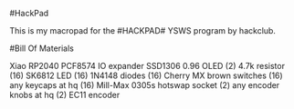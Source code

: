 #HackPad

This is my macropad for the #HACKPAD# YSWS program by hackclub.

#Bill Of Materials

Xiao RP2040
PCF8574 IO expander
SSD1306 0.96 OLED
(2) 4.7k resistor
(16) SK6812 LED
(16) 1N4148 diodes
(16) Cherry MX brown switches
(16) any keycaps at hq
(16) Mill-Max 0305s hotswap socket
(2) any encoder knobs at hq
(2) EC11 encoder
